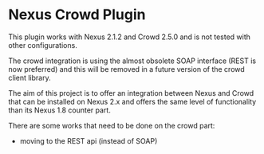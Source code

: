 Nexus Crowd Plugin
==================

This plugin works with Nexus 2.1.2 and Crowd 2.5.0 and is not tested with other configurations.

The crowd integration is using the almost obsolete SOAP interface (REST is now preferred) and this will be removed in a future version of the crowd client library.

The aim of this project is to offer an integration between Nexus and Crowd that can be installed on Nexus 2.x and offers the same level of functionality than its Nexus 1.8 counter part.

There are some works that need to be done on the crowd part:
- moving to the REST api (instead of SOAP)

